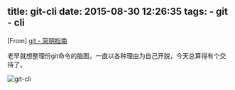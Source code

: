 title: git-cli
date: 2015-08-30 12:26:35
tags:
    - git
    - cli
---
[From] [git - 简明指南](http://rogerdudler.github.io/git-guide/index.zh.html)

老早就想整理份git命令的脑图，一直以各种理由为自己开脱，今天总算得有个交待了。

![git-cli](http://7xlgm8.com1.z0.glb.clouddn.com/git.png)
